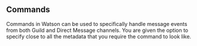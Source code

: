 ## Commands

Commands in Watson can be used to specifically handle message events from both Guild and Direct Message channels. You are given the option to specify close to all the metadata that you require the command to look like.
